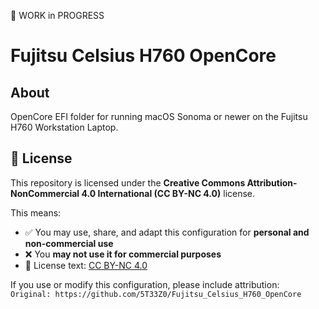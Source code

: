 🚧 WORK in PROGRESS

# Fujitsu Celsius H760 OpenCore

## About
OpenCore EFI folder for running macOS Sonoma or newer on the Fujitsu H760 Workstation Laptop.

## 📜 License

This repository is licensed under the **Creative Commons Attribution-NonCommercial 4.0 International (CC BY-NC 4.0)** license.

This means:

- ✅ You may use, share, and adapt this configuration for **personal and non-commercial use**
- ❌ You **may not use it for commercial purposes**
- 🔗 License text: [CC BY-NC 4.0](https://creativecommons.org/licenses/by-nc/4.0/)

If you use or modify this configuration, please include attribution:  
`Original: https://github.com/5T33Z0/Fujitsu_Celsius_H760_OpenCore`
